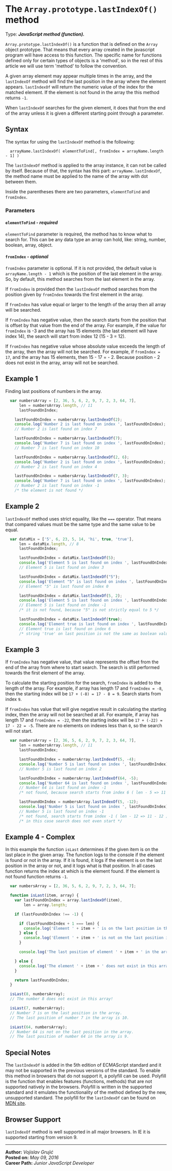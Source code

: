 # The `Array.prototype.lastIndexOf()` method

Type: ***JavaScript method (function).***

`Array.prototype.lastIndexOf()` is a function that is defined on the `Array` object prototype. That means that every array created in the javascript program will have access to this function. The specific name for functions defined only for certain types of objects is a 'method', so in the rest of this article we will use term 'method' to follow the convention.

A given array element may appear multiple times in the array, and the `lastIndexOf` method will find the last position in the array where the element appears. `lastIndexOf` will return the numeric value of the index for the matched element. If the element is not found in the array the this method returns `-1`.

When `lastIndexOf` searches for the given element, it does that from the end of the array unless it is given a different starting point through a parameter.

## Syntax

The syntax for using the `lastIndexOf` method is the following:

```
  arrayName.lastIndexOf( elementToFind[, fromIndex = arrayName.length - 1] )
```

The `lastIndexOf` method is applied to the array instance, it can not be called by itself. Because of that, the syntax has this part: `arrayName.lastIndexOf`, the method name must be applied to the name of the array with dot between them.

Inside the parentheses there are two parameters, `elementToFind` and `fromIndex`.

### Parameters

#### `elementToFind` - *required*

`elementToFind` parameter is required, the method has to know what to search for. This can be any data type an array can hold, like: string, number, boolean, array, object.

#### `fromIndex` - *optional*

`fromIndex` parameter is optional. If it is not provided, the default value is `arrayName.length - 1` which is the position of the last element in the array. So, by default, this method searches from the last element in the array.

If `fromIndex` is provided then the `lastIndexOf` method searches from the position given by `fromIndex` towards the first element in the array.

If `fromIndex` has value equal or larger to the length of the array then all array will be searched.

If `fromIndex` has negative value, then the search starts from the position that is offset by that value from the end of the array. For example, if the value for `fromIndex` is -3 and the array has 15 elements (the last element will have index 14), the search will start from index 12 (15 - 3 = 12).

If `fromIndex` has negative value whose absolute value exceeds the length of the array, then the array will not be searched. For example, if `fromIndex = 17`, and the array has 15 elements, then 15 - 17 = - 2. Because position - 2 does not exist in the array, array will not be searched.

## Example 1

Finding last positions of numbers in the array.

```javascript
  var numbersArray = [2, 36, 5, 6, 2, 9, 7, 2, 3, 64, 7],
      len = numbersArray.length, // 11
      lastFoundOnIndex;

    lastFoundOnIndex = numbersArray.lastIndexOf(2);
    console.log('Number 2 is last found on index ', lastFoundOnIndex);
    // Number 2 is last found on index 7

    lastFoundOnIndex = numbersArray.lastIndexOf(7);
    console.log('Number 7 is last found on index ', lastFoundOnIndex);
    // Number 7 is last found on index 10

    lastFoundOnIndex = numbersArray.lastIndexOf(2, 6);
    console.log('Number 2 is last found on index ', lastFoundOnIndex);
    // Number 2 is last found on index 4

    lastFoundOnIndex = numbersArray.lastIndexOf(7, 3);
    console.log('Number 7 is last found on index ', lastFoundOnIndex);
    // Number 2 is last found on index -1
    /* the element is not found */
```

## Example 2

`lastIndexOf` method uses strict equality, like the `===` operator. That means that compared values must be the same type and the same value to be equal.

```javascript
  var dataMix = ['5', 6, 23, 5, 14, 'hi', true, 'true'],
      len = dataMix.length, // 8
      lastFoundOnIndex;

      lastFoundOnIndex = dataMix.lastIndexOf(5);
      console.log('Element 5 is last found on index ', lastFoundOnIndex);
      // Element 5 is last found on index 3

      lastFoundOnIndex = dataMix.lastIndexOf("5");
      console.log('Element "5" is last found on index ', lastFoundOnIndex);
      // Element "5" is last found on index 0

      lastFoundOnIndex = dataMix.lastIndexOf(5, 2);
      console.log('Element 5 is last found on index ', lastFoundOnIndex);
      // Element 5 is last found on index -1
      /* it is not found, because "5" is not strictly equal to 5 */

      lastFoundOnIndex = dataMix.lastIndexOf(true);
      console.log('Element true is last found on index ', lastFoundOnIndex);
      // Element true is last found on index 6
      /* string 'true' on last position is not the same as boolean value true */
```

## Example 3

If `fromIndex` has negative value, that value represents the offset from the end of the array from where to start search. The search is still performed towards the first element of the array.

To calculate the starting position for the search, `fromIndex` is added to the length of the array. For example, if array has length 17 and `fromIndex = -8`, then the starting index will be `17 + (-8) = 17 - 8 = 9`. Search starts from index `9`.

If `fromIndex` has value that will give negative result in calculating the starting index, then the array will not be searched at all. For example, if array has length 17 and `fromIndex = -22`, then the starting index will be `17 + (-22) = 17 - 22 = -5`. There are no elements on indexes less than `0`, so the search will not start.

```javascript
  var numbersArray = [2, 36, 5, 6, 2, 9, 7, 2, 3, 64, 7],
      len = numbersArray.length, // 11
      lastFoundOnIndex;

      lastFoundOnIndex = numbersArray.lastIndexOf(5, -4);
      console.log('Number 5 is last found on index ', lastFoundOnIndex);
      // Number 5 is last found on index 2

      lastFoundOnIndex = numbersArray.lastIndexOf(64, -5);
      console.log('Number 64 is last found on index ', lastFoundOnIndex);
      // Number 64 is last found on index -1
      /* not found, because search starts from index 6 ( len - 5 => 11 - 5 ) */

      lastFoundOnIndex = numbersArray.lastIndexOf(5, -12);
      console.log('Number 5 is last found on index ', lastFoundOnIndex);
      // Number 5 is last found on index -1
      /* not found, search starts from index -1 ( len - 12 => 11 - 12 ) */
      /* in this case search does not even start */
```

## Example 4 - Complex

In this example the function `isLast` determines if the given item is on the last place in the given array. The function logs to the console if the element is found or not in the array. If it is found, it logs if the element is on the last position in the array or not, and it logs what is that position. In all cases function returns the index at which is the element found. If the element is not found function returns `-1`.

```javascript
  var numbersArray = [2, 36, 5, 6, 2, 9, 7, 2, 3, 64, 7];    

  function isLast(item, array) {
    var lastFoundOnIndex = array.lastIndexOf(item),
        len = array.length;

    if (lastFoundOnIndex !== -1) {

      if (lastFoundOnIndex + 1 === len) {
        console.log('Element ' + item + ' is on the last position in the array.');
      } else {
        console.log('Element ' + item + ' is not on the last position in the array.');
      }

      console.log('The last position of element ' + item + ' in the array is ' + lastFoundOnIndex + '.');

    } else {
      console.log('The element ' + item + ' does not exist in this array!');
    }

    return lastFoundOnIndex;
  }

  isLast(8, numbersArray);
  // The number 8 does not exist in this array!

  isLast(7, numbersArray);
  // Number 7 is on the last position in the array.
  // The last position of number 7 in the array is 10.

  isLast(64, numbersArray);
  // Number 64 is not on the last position in the array.
  // The last position of number 64 in the array is 9.
```

## Special Notes

The `lastIndexOf` is added in the 5th edition of ECMAScript standard and it may not be supported in the previous versions of the standard. To enable this method in browsers that do not support it, a polyfill can be used. Polyfill is the function that enables features (functions, methods) that are not supported natively in the browsers. Polyfill is written in the supported standard and it emulates the functionality of the method defined by the new, unsupported standard. The polyfill for the `lastIndexOf` can be found on [MDN site](https://developer.mozilla.org/en-US/docs/Web/JavaScript/Reference/Global_Objects/Array/lastIndexOf).

## Browser Support

`lastIndexOf` method is well supported in all major browsers. In IE it is supported starting from version 9.

___

**Author:** *Vojislav Grujić*  
**Posted on:** *May 09, 2016*  
**Career Path:** *Junior JavaScript Developer*
